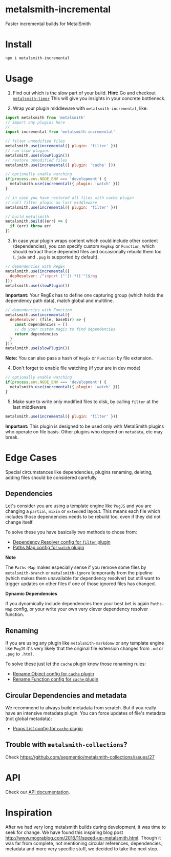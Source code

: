 # metalsmith-incremental

Faster incremental builds for MetalSmith

# Install

````sh
npm i metalsmith-incremental
````

# Usage

1. Find out which is the slow part of your build.
**Hint:** Go and checkout [`metalsmith-timer`](https://www.npmjs.com/package/metalsmith-timer)
This will give you insights in your concrete bottleneck.

2. Wrap your plugin middleware with `metalsmith-incremental`, like:

  ````js
  import metalsmith from 'metalsmith'
  // import any plugins here
  // ...
  import incremental from 'metalsmith-incremental'

  // filter unmodified files
  metalsmith.use(incremental({ plugin: 'filter' }))
  // run slow plugins
  metalsmith.use(slowPlugin())
  // restore unmodified files
  metalsmith.use(incremental({ plugin: 'cache' }))

  // optionally enable watching
  if(process.env.NODE_ENV === 'development') {
    metalsmith.use(incremental({ plugin: 'watch' }))
  }

  // in case you have restored all files with cache plugin
  // call filter plugin as last middleware
  metalsmith.use(incremental({ plugin: 'filter' }))

  // build metalsmith
  metalsmith.build((err) => {
    if (err) throw err
  })
  ````

3. In case your plugin wraps content which could include other content (dependencies), you can specify custom `RegExp` or `Function`, which should extract those depended files and occasionally rebuild them too (`.jade` and `.pug` is supported by default).

  ````js
  // dependencies with RegEx
  metalsmith.use(incremental({
    depResolver: /^import ["'](.*)['"]$/mg
  }))
  metalsmith.use(slowPlugin())
  ````

  **Important:** Your RegEx has to define one capturing group (which holds the dependency path data), match global and multiline.

  ````js
  // dependencies with Function
  metalsmith.use(incremental({
    depResolver: (file, baseDir) => {
      const dependencies = []
      // do your custom magic to find dependencies
      return dependencies
    }
  }))
  metalsmith.use(slowPlugin())
  ````

  **Note:** You can also pass a hash of `RegEx` or `Function` by file extension.

4. Don't forget to enable file watching (if your are in dev mode)

  ````js
  // optionally enable watching
  if(process.env.NODE_ENV === 'development') {
    metalsmith.use(incremental({ plugin: 'watch' }))
  }
  ````

5. Make sure to write only modified files to disk, by calling `filter` at the last middleware

  ````js
  metalsmith.use(incremental({ plugin: 'filter' }))
  ````

  **Important:** This plugin is designed to be used only with MetalSmith plugins who operate on file basis. Other plugins who depend on `metadata`, etc may break.

# Edge Cases

Special circumstances like dependencies, plugins renaming, deleting, adding files should be considered carefully.

## Dependencies

Let's consider you are using a template engine like `PugJS` and you are changing a `partial`, `mixin` or `extend`ed layout.
This means each file which includes those dependencies needs to be rebuild too, even if they did not change itself.

To solve these you have basically two methods to chose from:
* [Dependency Resolver config for `filter` plugin](.API.md#dependencyresolver)
* [Paths Map config for `watch` plugin](.API.md#pathsobject)

**Note**

The `Paths-Map` makes especially sense if you remove some files by `metalsmith-branch` or `metalsmith-ignore` temporarily from the pipeline (which makes them unavailable for dependency resolver) but still want to trigger updates on other files if one of those ignored files has changed.

**Dynamic Dependencies**

If you dynamically include dependencies then your best bet is again `Paths-Map` config, or your write your own very clever dependency resolver function.

## Renaming

If you are using any plugin like `metalsmith-markdonw` or any template engine like `PugJS` it's very likely that the original file extension changes from `.md` or `.pug` to `.html`.

To solve these just let the `cache` plugin know those renaming rules:
* [Rename Object config for `cache` plugin](.API.md#renameobject)
* [Rename Function config for `cache` plugin](.API.md#renamefunction)

## Circular Dependencies and metadata

We recommend to always build metadata from scratch. But if you really have an intensive metadata plugin. You can force updates of file's metadata (not global metadata):
* [Props List config for `cache` plugin](.API.md#propslist)

## Trouble with `metalsmith-collections`?

Check https://github.com/segmentio/metalsmith-collections/issues/27

# API

Check our [API documentation](./API.md).

# Inspiration
After we had very long metalsmith builds during development, it was time to seek for change.
We have found this inspiring blog post http://www.mograblog.com/2016/11/speed-up-metalsmith.html.
Though it was far from complete, not mentioning circular references, dependencies, metadata and more very specific stuff, we decided to take the next step.
